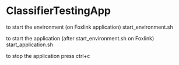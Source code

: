 # ClassifierTestingApp

to start the environment  (on Foxlink application)
      start_environment.sh

to start the application (after start_environment.sh on Foxlink)
      start_application.sh

to stop the application
      press ctrl+c 
